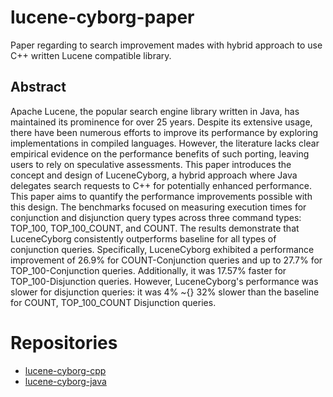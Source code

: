 # lucene-cyborg-paper
Paper regarding to search improvement mades with hybrid approach to use C++ written Lucene compatible library.

## Abstract
Apache Lucene, the popular search engine library written in Java, has maintained its prominence for over 25 years. Despite its extensive usage, there have been numerous efforts to improve its performance by exploring implementations in compiled languages. However, the literature lacks clear empirical evidence on the performance benefits of such porting, leaving users to rely on speculative assessments. This paper introduces the concept and design of LuceneCyborg, a hybrid approach where Java delegates search requests to C++ for potentially enhanced performance. This paper aims to quantify the performance improvements possible with this design. The benchmarks focused on measuring execution times for conjunction and disjunction query types across three command types: TOP\_100, TOP\_100\_COUNT, and COUNT. The results demonstrate that LuceneCyborg consistently outperforms baseline for all types of conjunction queries. Specifically, LuceneCyborg exhibited a performance improvement of 26.9\% for COUNT-Conjunction queries and up to 27.7\% for TOP\_100-Conjunction queries. Additionally, it was 17.57\% faster for TOP\_100-Disjunction queries. However, LuceneCyborg's performance was slower for disjunction queries: it was 4\% \~{} 32\% slower than the baseline for COUNT, TOP\_100\_COUNT Disjunction queries.

# Repositories
- [lucene-cyborg-cpp](https://github.com/0ctopus13prime/lucene-cyborg-cpp)
- [lucene-cyborg-java](https://github.com/0ctopus13prime/lucene-cyborg-java)
